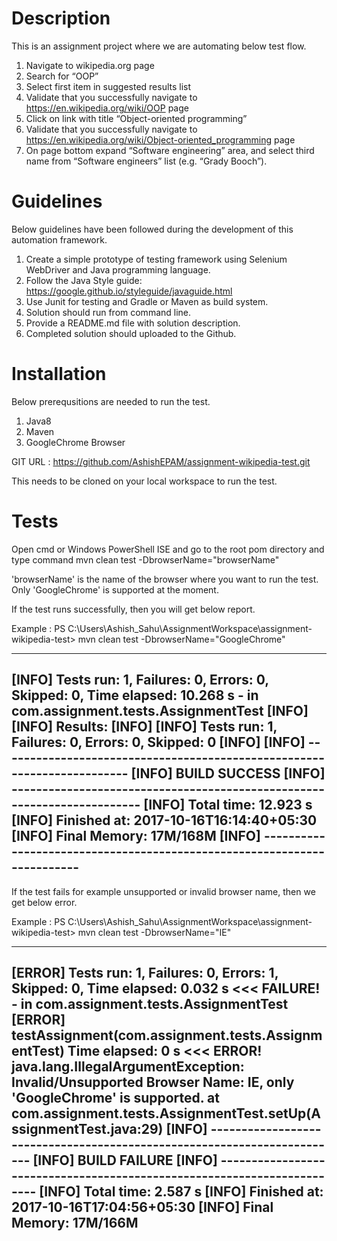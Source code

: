 


# Description

This is an assignment project where we are automating below test flow.

1.	Navigate to wikipedia.org page
2.	Search for “OOP”
3.	Select first item in suggested results list
4.	Validate that you successfully navigate to https://en.wikipedia.org/wiki/OOP page
5.	Click on link with title “Object-oriented programming”
6.	Validate that you successfully navigate to https://en.wikipedia.org/wiki/Object-oriented_programming page
7.	On page bottom expand “Software engineering” area, and select third name from “Software engineers” list (e.g. “Grady Booch”).  

# Guidelines

Below guidelines have been followed during the development of this automation framework.

1.	Create a simple prototype of testing framework using Selenium WebDriver and Java programming language. 
2.	Follow the Java Style guide: https://google.github.io/styleguide/javaguide.html
3.	Use Junit for testing and Gradle or Maven as build system.
4.	Solution should run from command line. 
5.	Provide a README.md file with solution description. 
6.	Completed solution should uploaded to the Github. 

# Installation

Below prerequsitions are needed to run the test.

1. Java8
2. Maven
3. GoogleChrome Browser

GIT URL : https://github.com/AshishEPAM/assignment-wikipedia-test.git

This needs to be cloned on your local workspace to run the test.

# Tests

Open cmd or Windows PowerShell ISE and go to the root pom directory and type command 
mvn clean test -DbrowserName="browserName"

'browserName' is the name of the browser where you want to run the test. Only 'GoogleChrome' is supported at the moment.

If the test runs successfully, then you will get below report.

Example : PS C:\Users\Ashish_Sahu\AssignmentWorkspace\assignment-wikipedia-test> mvn clean test -DbrowserName="GoogleChrome"

----------------------------------------------------------------------------------------------------------------------------
[INFO] Tests run: 1, Failures: 0, Errors: 0, Skipped: 0, Time elapsed: 10.268 s - in com.assignment.tests.AssignmentTest
[INFO] 
[INFO] Results:
[INFO] 
[INFO] Tests run: 1, Failures: 0, Errors: 0, Skipped: 0
[INFO] 
[INFO] ------------------------------------------------------------------------
[INFO] BUILD SUCCESS
[INFO] ------------------------------------------------------------------------
[INFO] Total time: 12.923 s
[INFO] Finished at: 2017-10-16T16:14:40+05:30
[INFO] Final Memory: 17M/168M
[INFO] ------------------------------------------------------------------------
-----------------------------------------------------------------------------------------------------------------------------

If the test fails for example unsupported or invalid browser name, then we get below error.

Example : PS C:\Users\Ashish_Sahu\AssignmentWorkspace\assignment-wikipedia-test> mvn clean test -DbrowserName="IE"

------------------------------------------------------------------------------------------------------------------------------
[ERROR] Tests run: 1, Failures: 0, Errors: 1, Skipped: 0, Time elapsed: 0.032 s <<< FAILURE! - in com.assignment.tests.AssignmentTest
[ERROR] testAssignment(com.assignment.tests.AssignmentTest)  Time elapsed: 0 s  <<< ERROR!
java.lang.IllegalArgumentException: Invalid/Unsupported Browser Name: IE, only 'GoogleChrome' is supported.
	at com.assignment.tests.AssignmentTest.setUp(AssignmentTest.java:29)
[INFO] ------------------------------------------------------------------------
[INFO] BUILD FAILURE
[INFO] ------------------------------------------------------------------------
[INFO] Total time: 2.587 s
[INFO] Finished at: 2017-10-16T17:04:56+05:30
[INFO] Final Memory: 17M/166M
-------------------------------------------------------------------------------------------------------------------------------
